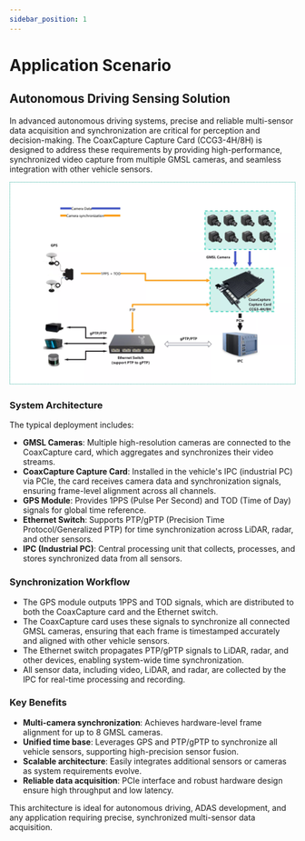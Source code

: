 ```yaml
---
sidebar_position: 1
---
```


# Application Scenario
## Autonomous Driving Sensing Solution

In advanced autonomous driving systems, precise and reliable multi-sensor data acquisition and synchronization are critical for perception and decision-making. The CoaxCapture Capture Card (CCG3-4H/8H) is designed to address these requirements by providing high-performance, synchronized video capture from multiple GMSL cameras, and seamless integration with other vehicle sensors.
<div style={{textAlign: 'center'}}>
    <img src="https://raw.githubusercontent.com/1214658495/myWikiFiles/main/Data_collection/CCG3-8H/CCG3-8H_useGround1.png" alt="SG8A-ORIN-GMSL2-Block Diagram" 
    style={{width: 720, height:'auto'}} />
</div>

### System Architecture

The typical deployment includes:
- **GMSL Cameras**: Multiple high-resolution cameras are connected to the CoaxCapture card, which aggregates and synchronizes their video streams.
- **CoaxCapture Capture Card**: Installed in the vehicle's IPC (industrial PC) via PCIe, the card receives camera data and synchronization signals, ensuring frame-level alignment across all channels.
- **GPS Module**: Provides 1PPS (Pulse Per Second) and TOD (Time of Day) signals for global time reference.
- **Ethernet Switch**: Supports PTP/gPTP (Precision Time Protocol/Generalized PTP) for time synchronization across LiDAR, radar, and other sensors.
- **IPC (Industrial PC)**: Central processing unit that collects, processes, and stores synchronized data from all sensors.

### Synchronization Workflow
- The GPS module outputs 1PPS and TOD signals, which are distributed to both the CoaxCapture card and the Ethernet switch.
- The CoaxCapture card uses these signals to synchronize all connected GMSL cameras, ensuring that each frame is timestamped accurately and aligned with other vehicle sensors.
- The Ethernet switch propagates PTP/gPTP signals to LiDAR, radar, and other devices, enabling system-wide time synchronization.
- All sensor data, including video, LiDAR, and radar, are collected by the IPC for real-time processing and recording.

### Key Benefits
- **Multi-camera synchronization**: Achieves hardware-level frame alignment for up to 8 GMSL cameras.
- **Unified time base**: Leverages GPS and PTP/gPTP to synchronize all vehicle sensors, supporting high-precision sensor fusion.
- **Scalable architecture**: Easily integrates additional sensors or cameras as system requirements evolve.
- **Reliable data acquisition**: PCIe interface and robust hardware design ensure high throughput and low latency.

This architecture is ideal for autonomous driving, ADAS development, and any application requiring precise, synchronized multi-sensor data acquisition.
